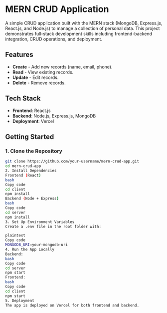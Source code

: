 # MERN CRUD Application

A simple CRUD application built with the MERN stack (MongoDB, Express.js, React.js, and Node.js) to manage a collection of personal data. This project demonstrates full-stack development skills including frontend-backend integration, CRUD operations, and deployment.

## Features

- **Create** - Add new records (name, email, phone).
- **Read** - View existing records.
- **Update** - Edit records.
- **Delete** - Remove records.

## Tech Stack

- **Frontend**: React.js
- **Backend**: Node.js, Express.js, MongoDB
- **Deployment**: Vercel

## Getting Started

### 1. Clone the Repository

```bash
git clone https://github.com/your-username/mern-crud-app.git
cd mern-crud-app
2. Install Dependencies
Frontend (React)
bash
Copy code
cd client
npm install
Backend (Node + Express)
bash
Copy code
cd server
npm install
3. Set Up Environment Variables
Create a .env file in the root folder with:

plaintext
Copy code
MONGODB_URI=your-mongodb-uri
4. Run the App Locally
Backend:
bash
Copy code
cd server
npm start
Frontend:
bash
Copy code
cd client
npm start
5. Deployment
The app is deployed on Vercel for both frontend and backend.

